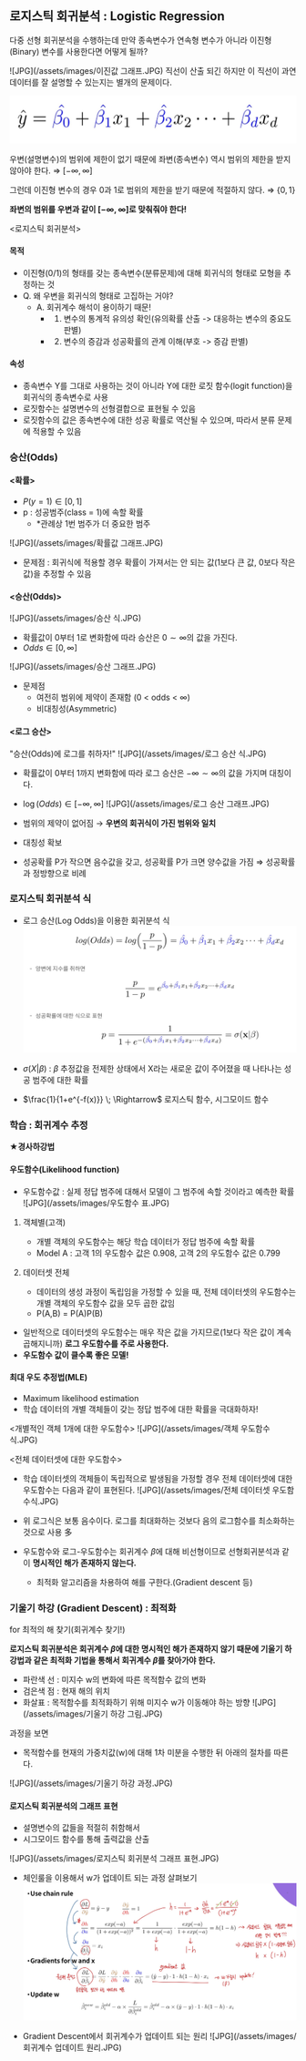 ## 로지스틱 회귀분석 : Logistic Regression

다중 선형 회귀분석을 수행하는데 만약 종속변수가 연속형 변수가 아니라 이진형(Binary) 변수를 사용한다면 어떻게 될까?

![JPG](/assets/images/이진값 그래프.JPG)
직선이 산출 되긴 하지만 이 직선이 과연 데이터를 잘 설명할 수 있는지는 별개의 문제이다.

![JPG](/assets/images/회귀식.JPG)

우변(설명변수)의 범위에 제한이 없기 때문에 좌변(종속변수) 역시 범위의 제한을 받지 않아야 한다. $\Rightarrow$ $[-\infty, \infty]$

그런데 이진형 변수의 경우 0과 1로 범위의 제한을 받기 때문에 적절하지 않다. $\Rightarrow$ $\{0, 1\}$

**좌변의 범위를 우변과 같이 $[-\infty, \infty]$로 맞춰줘야 한다!**

<로지스틱 회귀분석>

#### 목적
- 이진형(0/1)의 형태를 갖는 종속변수(분류문제)에 대해 회귀식의 형태로 모형을 추정하는 것
- Q. 왜 우변을 회귀식의 형태로 고집하는 거야?
    - A. 회귀계수 해석이 용이하기 때문!
        - 1. 변수의 통계적 유의성 확인(유의확률 산출 -> 대응하는 변수의 중요도 판별)
        - 2. 변수의 증감과 성공확률의 관계 이해(부호 -> 증감 판별)
        
#### 속성
- 종속변수 Y를 그대로 사용하는 것이 아니라 Y에 대한 로짓 함수(logit function)을 회귀식의 종속변수로 사용
- 로짓함수는 설명변수의 선형결합으로 표현될 수 있음
- 로짓함수의 값은 종속변수에 대한 성공 확률로 역산될 수 있으며, 따라서 분류 문제에 적용할 수 있음

### 승산(Odds)

#### <확률>
- $P(y=1) \in [0, 1]$ 
- p : 성공범주(class = 1)에 속할 확률
    - *관례상 1번 범주가 더 중요한 범주
    
![JPG](/assets/images/확률값 그래프.JPG)

- 문제점 : 회귀식에 적용할 경우 확률이 가져서는 안 되는 값(1보다 큰 값, 0보다 작은 값)을 추정할 수 있음


#### <승산(Odds)>
![JPG](/assets/images/승산 식.JPG)

- 확률값이 0부터 1로 변화함에 따라 승산은 $0 \sim \infty$의 값을 가진다.
- $Odds \in [0, \infty]$

![JPG](/assets/images/승산 그래프.JPG)

- 문제점
    - 여전히 범위에 제약이 존재함 (0 < odds < $\infty$)
    - 비대칭성(Asymmetric)
    
    
#### <로그 승산>

"승산(Odds)에 로그를 취하자!"
![JPG](/assets/images/로그 승산 식.JPG)
- 확률값이 0부터 1까지 변화함에 따라 로그 승산은 $-\infty \sim \infty$의 값을 가지며 대칭이다.
- $\log(Odds) \in [-\infty, \infty]$
![JPG](/assets/images/로그 승산 그래프.JPG)

- 범위의 제약이 없어짐 $\rightarrow$ **우변의 회귀식이 가진 범위와 일치**
- 대칭성 확보
- 성공확률 P가 작으면 음수값을 갖고, 성공확률 P가 크면 양수값을 가짐 $\Rightarrow$ 성공확률과 정방향으로 비례

### 로지스틱 회귀분석 식
- 로그 승산(Log Odds)을 이용한 회귀분석 식
![JPG](/assets/images/전체식.JPG)

- $\sigma(X|\beta)$ : $\beta$ 추정값을 전제한 상태에서 X라는 새로운 값이 주어졌을 때 나타나는 성공 범주에 대한 확률

- $\frac{1}{1+e^{-f(x)}} \; \Rightarrow$ 로지스틱 함수, 시그모이드 함수

### 학습 : 회귀계수 추정

**★경사하강법**

#### 우도함수(Likelihood function)
- 우도함수값 : 실제 정답 범주에 대해서 모델이 그 범주에 속할 것이라고 예측한 확률
![JPG](/assets/images/우도함수 표.JPG)

1. 객체별(고객) 
    - 개별 객체의 우도함수는 해당 학습 데이터가 정답 범주에 속할 확률
    - Model A : 고객 1의 우도함수 값은 0.908, 고객 2의 우도함수 값은 0.799


2. 데이터셋 전체
    - 데이터의 생성 과정이 독립임을 가정할 수 있을 때, 전체 데이터셋의 우도함수는 개별 객체의 우도함수 값을 모두 곱한 값임
    - P(A,B) = P(A)P(B)

- 일반적으로 데이터셋의 우도함수는 매우 작은 값을 가지므로(1보다 작은 값이 계속 곱해지니까) **로그 우도함수를 주로 사용한다.**
- **우도함수 값이 클수록 좋은 모델!**

#### 최대 우도 추정법(MLE)
- Maximum likelihood estimation
- 학습 데이터의 개별 객체들이 갖는 정답 범주에 대한 확률을 극대화하자!

<개별적인 객체 1개에 대한 우도함수>
![JPG](/assets/images/객체 우도함수식.JPG)

<전체 데이터셋에 대한 우도함수>
- 학습 데이터셋의 객체들이 독립적으로 발생됨을 가정할 경우 전체 데이터셋에 대한 우도함수는 다음과 같이 표현된다.
![JPG](/assets/images/전체 데이터셋 우도함수식.JPG)
- 위 로그식은 보통 음수이다. 로그를 최대화하는 것보다 음의 로그함수를 최소화하는 것으로 사용 多

- 우도함수와 로그-우도함수는 회귀계수 $\beta$에 대해 비선형이므로 선형회귀분석과 같이 **명시적인 해가 존재하지 않는다.**
    - 최적화 알고리즘을 차용하여 해를 구한다.(Gradient descent 등)

### 기울기 하강 (Gradient Descent) : 최적화
for 최적의 해 찾기(회귀계수 찾기!)

**로지스틱 회귀분석은 회귀계수 $\beta$에 대한 명시적인 해가 존재하지 않기 때문에 기울기 하강법과 같은 최적화 기법을 통해서 회귀계수 $\beta$를 찾아가야 한다.**


- 파란색 선 : 미지수 w의 변화에 따른 목적함수 값의 변화
- 검은색 점 : 현재 해의 위치
- 화살표 : 목적함수를 최적화하기 위해 미지수 w가 이동해야 하는 방향
![JPG](/assets/images/기울기 하강 그림.JPG)

과정을 보면
- 목적함수를 현재의 가중치값(w)에 대해 1차 미분을 수행한 뒤 아래의 절차를 따른다.

![JPG](/assets/images/기울기 하강 과정.JPG)

#### 로지스틱 회귀분석의 그래프 표현
- 설명변수의 값들을 적절히 취함해서
- 시그모이드 함수를 통해 출력값을 산출

![JPG](/assets/images/로지스틱 회귀분석 그래프 표현.JPG)


- 체인룰을 이용해서 w가 업데이트 되는 과정 살펴보기
![JPG](/assets/images/체인룰.JPG)


- Gradient Descent에서 회귀계수가 업데이트 되는 원리
![JPG](/assets/images/회귀계수 업데이트 원리.JPG)
